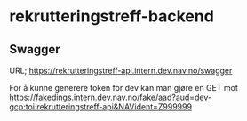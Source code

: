 # rekrutteringstreff-backend 

## Swagger

URL; https://rekrutteringstreff-api.intern.dev.nav.no/swagger

For å kunne generere token for dev kan man gjøre en GET mot
https://fakedings.intern.dev.nav.no/fake/aad?aud=dev-gcp:toi:rekrutteringstreff-api&NAVident=Z999999